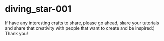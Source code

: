 # diving_star-001
If have any interesting crafts to share, please go ahead, share your tutorials and share that creativity with people that want to create and be inspired:) Thank you!
